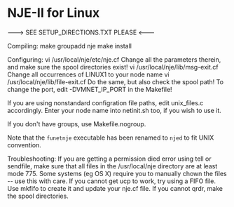 NJE-II for Linux
================

---> SEE SETUP_DIRECTIONS.TXT PLEASE <---

Compiling:
make
groupadd nje
make install

Configuring:
vi /usr/local/nje/etc/nje.cf
Change all the parameters therein, and make sure the spool directories exist!
vi /usr/local/nje/lib/msg-exit.cf
Change all occurrences of LINUX1 to your node name
vi /usr/local/nje/lib/file-exit.cf
Do the same, but also check the spool path!
To change the port, edit -DVMNET_IP_PORT in the Makefile!

If you are using nonstandard configration file paths, edit unix_files.c accordingly.
Enter your node name into netinit.sh too, if you wish to use it.

If you don't have groups, use Makefile.nogroup.

Note that the `funetnje` executable has been renamed to `njed` to fit UNIX convention.

Troubleshooting:
If you are getting a permission died error using tell or sendfile, make sure that all files in the /usr/local/nje directory are at least mode 775. Some systems (eg OS X) require you to manually chown the files -- use this with care.
If you cannot get ucp to work, try using a FIFO file. Use mkfifo to create it and update your nje.cf file.
If you cannot qrdr, make the spool directories. 
